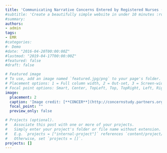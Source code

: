 ```yaml
---
title: 'Communicating Narrative Concerns Entered by Registered Nurses (CONCERN) in Psychiatry Ward'
#subtitle: 'Create a beautifully simple website in under 10 minutes :rocket:'
#summary: 
authors:
- admin
tags:
- EMR
#categories:
#- Demo
#date: "2016-04-20T00:00:00Z"
#lastmod: "2019-04-17T00:00:00Z"
#featured: false
#draft: false

# Featured image
# To use, add an image named `featured.jpg/png` to your page's folder.
# Placement options: 1 = Full column width, 2 = Out-set, 3 = Screen-width
# Focal point options: Smart, Center, TopLeft, Top, TopRight, Left, Right, BottomLeft, Bottom, BottomRight
image:
  placement: 2
  caption: 'Image credit: [**CONCER**](http://concernstudy.partners.org/)'
  focal_point: ""
  preview_only: false

# Projects (optional).
#   Associate this post with one or more of your projects.
#   Simply enter your project's folder or file name without extension.
#   E.g. `projects = ["internal-project"]` references `content/project/deep-learning/index.md`.
#   Otherwise, set `projects = []`.
projects: []
---
```


